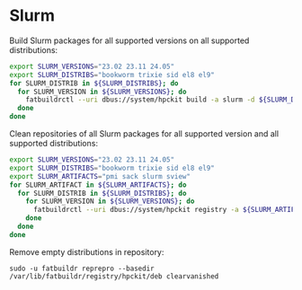 # Slurm

Build Slurm packages for all supported versions on all supported distributions:

```sh
export SLURM_VERSIONS="23.02 23.11 24.05"
export SLURM_DISTRIBS="bookworm trixie sid el8 el9"
for SLURM_DISTRIB in ${SLURM_DISTRIBS}; do
  for SLURM_VERSION in ${SLURM_VERSIONS}; do
    fatbuildrctl --uri dbus://system/hpckit build -a slurm -d ${SLURM_DISTRIB} --derivative slurm${SLURM_VERSION} --batch
  done
done
```

Clean repositories of all Slurm packages for all supported version and all
supported distributions:

```sh
export SLURM_VERSIONS="23.02 23.11 24.05"
export SLURM_DISTRIBS="bookworm trixie sid el8 el9"
export SLURM_ARTIFACTS="pmi sack slurm sview"
for SLURM_ARTIFACT in ${SLURM_ARTIFACTS}; do
  for SLURM_DISTRIB in ${SLURM_DISTRIBS}; do
    for SLURM_VERSION in ${SLURM_VERSIONS}; do
      fatbuildrctl --uri dbus://system/hpckit registry -a ${SLURM_ARTIFACT} -d ${SLURM_DISTRIB} --derivative slurm${SLURM_VERSION} delete
    done
  done
done
```

Remove empty distributions in repository:

```
sudo -u fatbuildr reprepro --basedir /var/lib/fatbuildr/registry/hpckit/deb clearvanished
```
